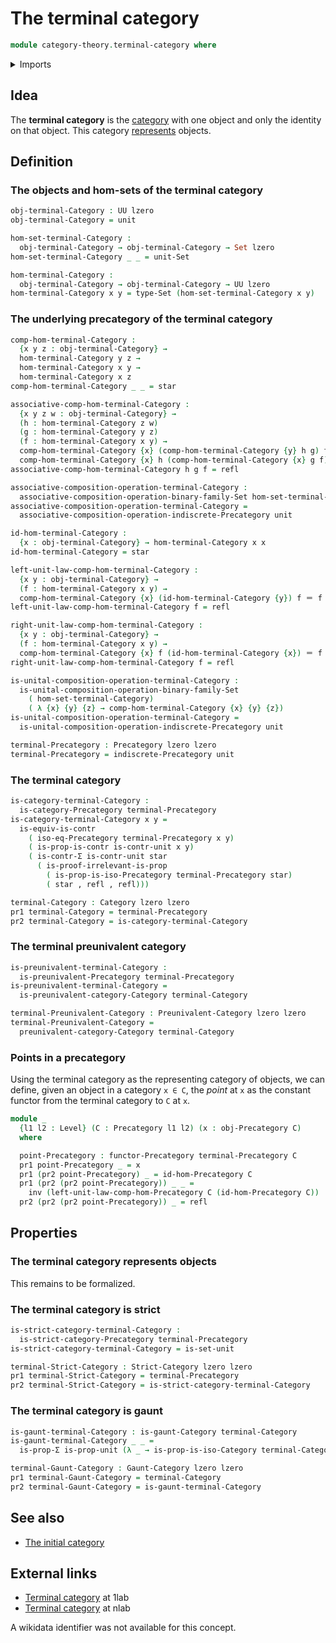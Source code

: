 # The terminal category

```agda
module category-theory.terminal-category where
```

<details><summary>Imports</summary>

```agda
open import category-theory.categories
open import category-theory.composition-operations-on-binary-families-of-sets
open import category-theory.copresheaf-categories
open import category-theory.functors-categories
open import category-theory.indiscrete-precategories
open import category-theory.functors-precategories
open import category-theory.gaunt-categories
open import category-theory.isomorphisms-in-precategories
open import category-theory.isomorphisms-in-categories
open import category-theory.precategories
open import category-theory.precategory-of-functors
open import category-theory.preunivalent-categories
open import category-theory.representable-functors-categories
open import category-theory.representable-functors-precategories
open import category-theory.strict-categories
open import category-theory.yoneda-lemma-categories
open import category-theory.yoneda-lemma-precategories

open import foundation.contractible-types
open import foundation.dependent-pair-types
open import foundation.empty-types
open import foundation.equivalences
open import foundation.identity-types
open import foundation.propositions
open import order-theory.posets
open import foundation.sets
open import foundation.subtypes
open import foundation.unit-type
open import foundation.universe-levels
```

</details>

## Idea

The **terminal category** is the [category](category-theory.categories.md) with
one object and only the identity on that object. This category
[represents](category-theory.representable-functors-categories.md) objects.

## Definition

### The objects and hom-sets of the terminal category

```agda
obj-terminal-Category : UU lzero
obj-terminal-Category = unit

hom-set-terminal-Category :
  obj-terminal-Category → obj-terminal-Category → Set lzero
hom-set-terminal-Category _ _ = unit-Set

hom-terminal-Category :
  obj-terminal-Category → obj-terminal-Category → UU lzero
hom-terminal-Category x y = type-Set (hom-set-terminal-Category x y)
```

### The underlying precategory of the terminal category

```agda
comp-hom-terminal-Category :
  {x y z : obj-terminal-Category} →
  hom-terminal-Category y z →
  hom-terminal-Category x y →
  hom-terminal-Category x z
comp-hom-terminal-Category _ _ = star

associative-comp-hom-terminal-Category :
  {x y z w : obj-terminal-Category} →
  (h : hom-terminal-Category z w)
  (g : hom-terminal-Category y z)
  (f : hom-terminal-Category x y) →
  comp-hom-terminal-Category {x} (comp-hom-terminal-Category {y} h g) f ＝
  comp-hom-terminal-Category {x} h (comp-hom-terminal-Category {x} g f)
associative-comp-hom-terminal-Category h g f = refl

associative-composition-operation-terminal-Category :
  associative-composition-operation-binary-family-Set hom-set-terminal-Category
associative-composition-operation-terminal-Category =
  associative-composition-operation-indiscrete-Precategory unit

id-hom-terminal-Category :
  {x : obj-terminal-Category} → hom-terminal-Category x x
id-hom-terminal-Category = star

left-unit-law-comp-hom-terminal-Category :
  {x y : obj-terminal-Category} →
  (f : hom-terminal-Category x y) →
  comp-hom-terminal-Category {x} (id-hom-terminal-Category {y}) f ＝ f
left-unit-law-comp-hom-terminal-Category f = refl

right-unit-law-comp-hom-terminal-Category :
  {x y : obj-terminal-Category} →
  (f : hom-terminal-Category x y) →
  comp-hom-terminal-Category {x} f (id-hom-terminal-Category {x}) ＝ f
right-unit-law-comp-hom-terminal-Category f = refl

is-unital-composition-operation-terminal-Category :
  is-unital-composition-operation-binary-family-Set
    ( hom-set-terminal-Category)
    ( λ {x} {y} {z} → comp-hom-terminal-Category {x} {y} {z})
is-unital-composition-operation-terminal-Category =
  is-unital-composition-operation-indiscrete-Precategory unit

terminal-Precategory : Precategory lzero lzero
terminal-Precategory = indiscrete-Precategory unit
```

### The terminal category

```agda
is-category-terminal-Category :
  is-category-Precategory terminal-Precategory
is-category-terminal-Category x y =
  is-equiv-is-contr
    ( iso-eq-Precategory terminal-Precategory x y)
    ( is-prop-is-contr is-contr-unit x y)
    ( is-contr-Σ is-contr-unit star
      ( is-proof-irrelevant-is-prop
        ( is-prop-is-iso-Precategory terminal-Precategory star)
        ( star , refl , refl)))

terminal-Category : Category lzero lzero
pr1 terminal-Category = terminal-Precategory
pr2 terminal-Category = is-category-terminal-Category
```

### The terminal preunivalent category

```agda
is-preunivalent-terminal-Category :
  is-preunivalent-Precategory terminal-Precategory
is-preunivalent-terminal-Category =
  is-preunivalent-category-Category terminal-Category

terminal-Preunivalent-Category : Preunivalent-Category lzero lzero
terminal-Preunivalent-Category =
  preunivalent-category-Category terminal-Category
```

### Points in a precategory

Using the terminal category as the representing category of objects, we can
define, given an object in a category `x ∈ C`, the _point_ at `x` as the
constant functor from the terminal category to `C` at `x`.

```agda
module _
  {l1 l2 : Level} (C : Precategory l1 l2) (x : obj-Precategory C)
  where

  point-Precategory : functor-Precategory terminal-Precategory C
  pr1 point-Precategory _ = x
  pr1 (pr2 point-Precategory) _ = id-hom-Precategory C
  pr1 (pr2 (pr2 point-Precategory)) _ _ =
    inv (left-unit-law-comp-hom-Precategory C (id-hom-Precategory C))
  pr2 (pr2 (pr2 point-Precategory)) _ = refl
```

## Properties

### The terminal category represents objects

This remains to be formalized.

### The terminal category is strict

```agda
is-strict-category-terminal-Category :
  is-strict-category-Precategory terminal-Precategory
is-strict-category-terminal-Category = is-set-unit

terminal-Strict-Category : Strict-Category lzero lzero
pr1 terminal-Strict-Category = terminal-Precategory
pr2 terminal-Strict-Category = is-strict-category-terminal-Category
```

### The terminal category is gaunt

```agda
is-gaunt-terminal-Category : is-gaunt-Category terminal-Category
is-gaunt-terminal-Category _ _ =
  is-prop-Σ is-prop-unit (λ _ → is-prop-is-iso-Category terminal-Category star)

terminal-Gaunt-Category : Gaunt-Category lzero lzero
pr1 terminal-Gaunt-Category = terminal-Category
pr2 terminal-Gaunt-Category = is-gaunt-terminal-Category
```

## See also

- [The initial category](category-theory.initial-category.lagda.md)

## External links

- [Terminal category](https://1lab.dev/Cat.Instances.Shape.Terminal.html) at
  1lab
- [Terminal category](https://ncatlab.org/nlab/show/terminal+category) at nlab

A wikidata identifier was not available for this concept.
